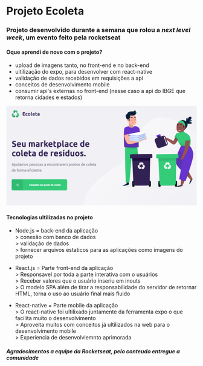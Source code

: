 # Projeto Ecoleta
### Projeto desenvolvido durante a semana que rolou a _next level week_, um evento feito pela rocketseat

#### Oque aprendi de novo com o projeto?
* upload de imagens tanto, no front-end e no back-end
* ultilização do expo, para desenvolver com react-native
* validação de dados recebidos em requisições a api 
* conceitos de desenvolvimento mobile
* consumir api's externas no front-end (nesse caso a api do IBGE que retorna cidades e estados)

![](initialScreen.png)


#### Tecnologias ultilizadas no projeto

* Node.js = back-end da aplicação<br>
            > conexão com banco de dados<br>
            > validação de dados<br>
            > fornecer arquivos estaticos para as aplicações como imagens do projeto
  
* React.js = Parte front-end da aplicação<br>
            > Responsavel por toda a parte interativa com o usuários<br>
            > Receber valores que o usuário inseriu em inouts<br>
            > O modelo SPA além de tirar a responsabilidade do servidor de retornar HTML, torna o uso ao usuário final mais fluido
  
* React-native = Parte mobile da aplicação<br>
            > O react-native foi ultilixado juntamente da ferramenta expo o que facilita muito o desenvolvimento<br>
            > Aproveita muitos com conceitos já ultilizados na web para o desenvolvimento mobile<br>
            > Experiencia de desenvolviemnto aprimorada
            
 ##### Agradecimentos a equipe da _Rocketseat_, pelo conteudo entregue a comunidade 
